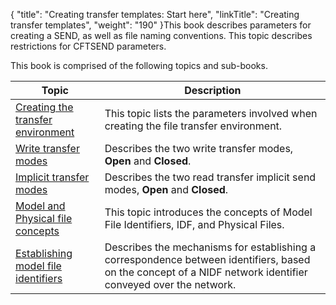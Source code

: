 {
    "title": "Creating transfer templates:  Start here",
    "linkTitle": "Creating transfer templates",
    "weight": "190"
}This book describes parameters for creating a SEND, as well as file
naming conventions. This topic describes restrictions for CFTSEND parameters.

This book is comprised of the following topics and sub-books.


| Topic  | Description  |
| --- | --- |
| <a href="create_transfer_environment_start_here">Creating the transfer environment</a> | This topic lists the parameters involved when creating the file transfer environment. |
| <a href="write_transfer_modes">Write transfer modes</a> | Describes the two write transfer modes, **Open** and **Closed**. |
| <a href="implicit_transfer_modes">Implicit transfer modes</a> | Describes the two read transfer implicit send modes, **Open** and **Closed**. |
| <a href="model_and_physical_file_concepts">Model and Physical file concepts</a> | This topic introduces the concepts of Model File Identifiers, IDF, and Physical Files. |
| <a href="establishing_model_file_identifiers">Establishing model file identifiers</a> | Describes the mechanisms for establishing a correspondence between identifiers, based on the concept of a NIDF network identifier conveyed over the network. |


 
